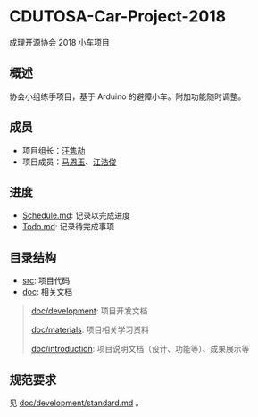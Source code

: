 # CDUTOSA-Car-Project-2018
成理开源协会 2018 小车项目

## 概述
协会小组练手项目，基于 Arduino 的避障小车。附加功能随时调整。

## 成员
- 项目组长：[汪隽劼](https://github.com/lsmind)
- 项目成员：[马恩玉](https://github.com/xiaoxiaoali)、[江浩俊](https://github.com/JM0011)

## 进度
- [Schedule.md](./Schedule.md): 记录以完成进度
- [Todo.md](./Todo.md): 记录待完成事项

## 目录结构
- [src](./src): 项目代码
- [doc](./doc): 相关文档
> [doc/development](./doc/development): 项目开发文档
>
> [doc/materials](./doc/materials): 项目相关学习资料
>
> [doc/introduction](./doc/introduction): 项目说明文档（设计、功能等）、成果展示等

## 规范要求
见 [doc/development/standard.md](./doc/development/standard.md) 。
